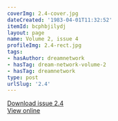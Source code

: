 ```yaml
---
coverImg: 2.4-cover.jpg
dateCreated: '1983-04-01T11:32:52'
itemId: bcphbjilydj
layout: page
name: Volume 2, issue 4
profileImg: 2.4-rect.jpg
tags:
- hasAuthor: dreamnetwork
- hasTag: dream-network-volume-2
- hasTag: dreamnetwork
type: post
urlSlug: '2.4'
---
```

<a href="../files/pdfs/Volume_2/2.4-Dream-Network-Bulletin-Vol.2-No.4.pdf" download="">Download issue 2.4</a><br><a href="../files/pdfs/Volume_2/2.4-Dream-Network-Bulletin-Vol.2-No.4.pdf">View online</a>